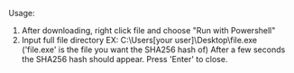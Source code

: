 Usage:
1. After downloading, right click file and choose "Run with Powershell"
2. Input full file directory EX: C:\Users\[your user]\Desktop\file.exe ('file.exe' is the file you want the SHA256 hash of)
After a few seconds the SHA256 hash should appear. Press 'Enter' to close.
